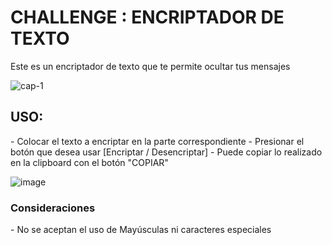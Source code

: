 <h1>CHALLENGE : ENCRIPTADOR DE TEXTO</h1>
<p>Este es un encriptador de texto que te permite ocultar tus mensajes </p>

![cap-1](https://github.com/user-attachments/assets/8d9f485e-0acc-403d-9a09-a882dcc62d78)
<h2>USO:</h2>
- Colocar el texto a encriptar en la parte correspondiente
- Presionar el botón que desea usar [Encriptar / Desencriptar]
- Puede copiar lo realizado en la clipboard con el botón "COPIAR"

![image](https://github.com/user-attachments/assets/68acce43-9725-4ea6-b74b-9713e0474e8f)
<h3>Consideraciones</h3>
- No se aceptan el uso de Mayúsculas ni caracteres especiales

